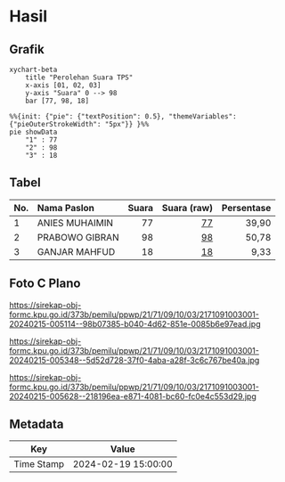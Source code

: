 # Hasil

## Grafik

```mermaid
xychart-beta
    title "Perolehan Suara TPS"
    x-axis [01, 02, 03]
    y-axis "Suara" 0 --> 98
    bar [77, 98, 18]
```

```mermaid
%%{init: {"pie": {"textPosition": 0.5}, "themeVariables": {"pieOuterStrokeWidth": "5px"}} }%%
pie showData
    "1" : 77
    "2" : 98
    "3" : 18
```

## Tabel

| No. | Nama Paslon    | Suara | Suara (raw) | Persentase |
|:--- |:-------------- | -----:| -----------:| ----------:|
| 1   | ANIES MUHAIMIN | 77    | [77][p-1]   | 39,90      |
| 2   | PRABOWO GIBRAN | 98    | [98][p-2]   | 50,78      |
| 3   | GANJAR MAHFUD  | 18    | [18][p-3]   | 9,33       |


[p-1]: https://github.com/gigit-pemilu/pemilu-2024-21-kepulauan-riau/blob/main/pilpres/hitung-suara/sub/21-kepulauan-riau/sub/71-kota-batam/sub/09-bengkong/sub/1003-sadai/sub/001-tps/sub/paslon-1.txt
[p-2]: https://github.com/gigit-pemilu/pemilu-2024-21-kepulauan-riau/blob/main/pilpres/hitung-suara/sub/21-kepulauan-riau/sub/71-kota-batam/sub/09-bengkong/sub/1003-sadai/sub/001-tps/sub/paslon-2.txt
[p-3]: https://github.com/gigit-pemilu/pemilu-2024-21-kepulauan-riau/blob/main/pilpres/hitung-suara/sub/21-kepulauan-riau/sub/71-kota-batam/sub/09-bengkong/sub/1003-sadai/sub/001-tps/sub/paslon-3.txt

## Foto C Plano

https://sirekap-obj-formc.kpu.go.id/373b/pemilu/ppwp/21/71/09/10/03/2171091003001-20240215-005114--98b07385-b040-4d62-851e-0085b6e97ead.jpg

https://sirekap-obj-formc.kpu.go.id/373b/pemilu/ppwp/21/71/09/10/03/2171091003001-20240215-005348--5d52d728-37f0-4aba-a28f-3c6c767be40a.jpg

https://sirekap-obj-formc.kpu.go.id/373b/pemilu/ppwp/21/71/09/10/03/2171091003001-20240215-005628--218196ea-e871-4081-bc60-fc0e4c553d29.jpg


## Metadata

| Key        | Value               |
| ---------- | ------------------- |
| Time Stamp | 2024-02-19 15:00:00 |



